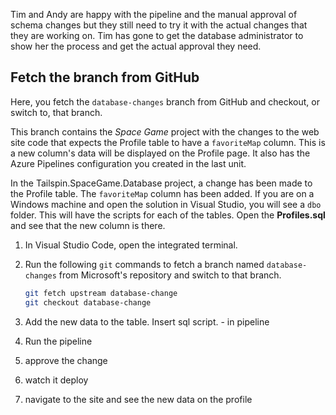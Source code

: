 Tim and Andy are happy with the pipeline and the manual approval of schema changes but they still need to try it with the actual changes that they are working on. Tim has gone to get the database administrator to show her the process and get the actual approval they need.

## Fetch the branch from GitHub

Here, you fetch the `database-changes` branch from GitHub and checkout, or switch to, that branch.

This branch contains the _Space Game_ project with the changes to the web site code that expects the Profile table to have a `favoriteMap` column. This is a new column's data will be displayed on the Profile page. It also has the Azure Pipelines configuration you created in the last unit.

In the Tailspin.SpaceGame.Database project, a change has been made to the Profile table. The `favoriteMap` column has been added. If you are on a Windows machine and open the solution in Visual Studio, you will see a `dbo` folder. This will have the scripts for each of the tables. Open the **Profiles.sql** and see that the new column is there.

1. In Visual Studio Code, open the integrated terminal.
1. Run the following `git` commands to fetch a branch named `database-changes` from Microsoft's repository and switch to that branch.

    ```bash
    git fetch upstream database-change
    git checkout database-change
    ```

1. Add the new data to the table. Insert sql script. - in pipeline
1. Run the pipeline
1. approve the change
1. watch it deploy
1. navigate to the site and see the new data on the profile

